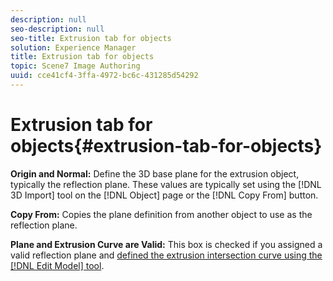 ```yaml
---
description: null
seo-description: null
seo-title: Extrusion tab for objects
solution: Experience Manager
title: Extrusion tab for objects
topic: Scene7 Image Authoring
uuid: cce41cf4-3ffa-4972-bc6c-431285d54292
---
```


# Extrusion tab for objects{#extrusion-tab-for-objects}

 **Origin and Normal:** Define the 3D base plane for the extrusion object, typically the reflection plane. These values are typically set using the [!DNL 3D Import] tool on the [!DNL Object] page or the [!DNL Copy From] button.

**Copy From:** Copies the plane definition from another object to use as the reflection plane.

**Plane and Extrusion Curve are Valid:** This box is checked if you assigned a valid reflection plane and [defined the extrusion intersection curve using the [!DNL Edit Model] tool](../../../../c-vat-obj-pg/c-vat-obj-pg-tools/c-vat-edit-mod-tool/c-vat-edit-mod-tool.md#concept-1f0094296702446bbf2fa360abae7c8d). 
